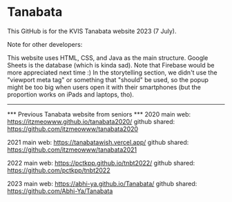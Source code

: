 # Tanabata

This GitHub is for the KVIS Tanabata website 2023 (7 July).

Note for other developers:

This website uses HTML, CSS, and Java as the main structure.
Google Sheets is the database (which is kinda sad). Note that Firebase would be more appreciated next time :)
In the storytelling section, we didn't use the "viewport meta tag" or something that "should" be used, so the popup might be too big when users open it with their smartphones (but the proportion works on iPads and laptops, tho).

----------

*** Previous Tanabata website from seniors ***
2020
main web: https://itzmeowww.github.io/tanabata2020/
github shared: https://github.com/itzmeowww/tanabata2020

2021
main web: https://tanabatawish.vercel.app/
github shared: https://github.com/itzmeowww/tanabata2021

2022
main web: https://pctkpp.github.io/tnbt2022/
github shared: https://github.com/pctkpp/tnbt2022

2023
main web: https://abhi-ya.github.io/Tanabata/
github shared: https://github.com/Abhi-Ya/Tanabata
